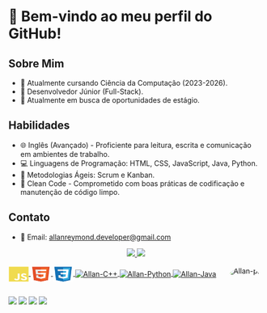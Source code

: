 # 👋 Bem-vindo ao meu perfil do GitHub!

## Sobre Mim
- 🌱 Atualmente cursando Ciência da Computação (2023-2026).
- 👯 Desenvolvedor Júnior (Full-Stack).
- 🔭 Atualmente em busca de oportunidades de estágio.

## Habilidades
- 🌐 Inglês (Avançado) - Proficiente para leitura, escrita e comunicação em ambientes de trabalho.
- 💻 Linguagens de Programação: HTML, CSS, JavaScript, Java, Python.
- 🔄 Metodologias Ágeis: Scrum e Kanban.
- 🧹 Clean Code - Comprometido com boas práticas de codificação e manutenção de código limpo.

## Contato
- 📧 Email: allanreymond.developer@gmail.com


<div align="center">
  <a href="https://github.com/AllanRDS">
  <img justify-content="space-between" height="160em" src="https://github-readme-stats.vercel.app/api?username=AllanRDS&show_icons=true&theme=tokyonight&include_all_commits=true&count_private=true"/>
  <img height="160em" src="https://github-readme-stats.vercel.app/api/top-langs/?username=AllanRDS&layout=compact&langs_count=7&theme=tokyonight"/>
</div>
<div style="display: inline_block"><br>
  
  <img align="center" alt="Allan-Js" height="30" width="40" src="https://raw.githubusercontent.com/devicons/devicon/master/icons/javascript/javascript-plain.svg">
  <img align="center" alt="Allan-HTML" height="30" width="40" src="https://raw.githubusercontent.com/devicons/devicon/master/icons/html5/html5-original.svg">
  <img align="center" alt="Allan-CSS" height="30" width="40" src="https://raw.githubusercontent.com/devicons/devicon/master/icons/css3/css3-original.svg">
  <img align="center" alt="Allan-C++" height="30" width="40" src="https://cdn.jsdelivr.net/gh/devicons/devicon/icons/cplusplus/cplusplus-original.svg">
 
  <img align="center" alt="Allan-Python" height="30" width="40" src="https://cdn.jsdelivr.net/gh/devicons/devicon/icons/python/python-original.svg" />        
  <img align="center" alt="Allan-Java" height="30" width="40" src="https://cdn.jsdelivr.net/gh/devicons/devicon/icons/java/java-original.svg" />        

<img align="right" alt="Allan-pic" height="150" style="border-radius:50px;" src="https://media.discordapp.net/attachments/886765900584341574/901189754094248038/134276672_306665957417902_305232637861015145_n.jpg">
</div>
  
  ##
 
<div> 
  <a href="https://www.youtube.com/channel/UCxIQvT8QN7hH3kadLpF3Ppw" target="_blank" markdown: kramdown ><img src="https://img.shields.io/badge/YouTube-FF0000?style=for-the-badge&logo=youtube&logoColor=white"></a>
  <a href="https://www.instagram.com/allanrds_/" target="_blank"><img src="https://img.shields.io/badge/-Instagram-%23E4405F?style=for-the-badge&logo=instagram&logoColor=white" ></a>
  <a href = "mailto:allanreyemi@gmail.com"><img src="https://img.shields.io/badge/-Gmail-%23333?style=for-the-badge&logo=gmail&logoColor=white"></a>
  <a href=https://www.linkedin.com/in/allanrds/" target="_blank"><img src="https://img.shields.io/badge/-LinkedIn-%230077B5?style=for-the-badge&logo=linkedin&logoColor=white" ></a> 

  
 
</div>
